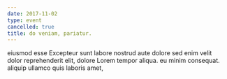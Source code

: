 ```yaml
---
date: 2017-11-02
type: event
cancelled: true
title: do veniam, pariatur.
---
```

eiusmod esse Excepteur sunt labore nostrud aute dolore sed enim velit dolor reprehenderit elit, dolore Lorem tempor aliqua. eu minim consequat. aliquip ullamco quis laboris amet,